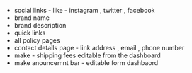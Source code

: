 - social links - like - instagram , twitter , facebook
- brand name 
- brand description 
- quick links 
- all policy pages
- contact details page - link address , email , phone number
- make - shipping fees editable from the dashboard
- make anouncemnt bar - editable form dashbaord